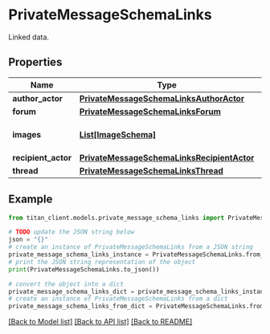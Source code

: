 # PrivateMessageSchemaLinks

Linked data.

## Properties

Name | Type | Description | Notes
------------ | ------------- | ------------- | -------------
**author_actor** | [**PrivateMessageSchemaLinksAuthorActor**](PrivateMessageSchemaLinksAuthorActor.md) |  | 
**forum** | [**PrivateMessageSchemaLinksForum**](PrivateMessageSchemaLinksForum.md) |  | 
**images** | [**List[ImageSchema]**](ImageSchema.md) | Array of images (if present). | [optional] 
**recipient_actor** | [**PrivateMessageSchemaLinksRecipientActor**](PrivateMessageSchemaLinksRecipientActor.md) |  | [optional] 
**thread** | [**PrivateMessageSchemaLinksThread**](PrivateMessageSchemaLinksThread.md) |  | 

## Example

```python
from titan_client.models.private_message_schema_links import PrivateMessageSchemaLinks

# TODO update the JSON string below
json = "{}"
# create an instance of PrivateMessageSchemaLinks from a JSON string
private_message_schema_links_instance = PrivateMessageSchemaLinks.from_json(json)
# print the JSON string representation of the object
print(PrivateMessageSchemaLinks.to_json())

# convert the object into a dict
private_message_schema_links_dict = private_message_schema_links_instance.to_dict()
# create an instance of PrivateMessageSchemaLinks from a dict
private_message_schema_links_from_dict = PrivateMessageSchemaLinks.from_dict(private_message_schema_links_dict)
```
[[Back to Model list]](../README.md#documentation-for-models) [[Back to API list]](../README.md#documentation-for-api-endpoints) [[Back to README]](../README.md)


